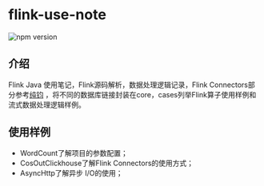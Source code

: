 # flink-use-note

<p align="left">
  <img src="https://img.shields.io/github/stars/benbenhub/flink-use-note?style=social" alt="npm version" />
</p>

## 介绍

Flink Java 使用笔记，Flink源码解析，数据处理逻辑记录，Flink Connectors部分参考[纯钧](https://github.com/DTStack/chunjun)
，将不同的数据库链接封装在core，cases列举Flink算子使用样例和流式数据处理逻辑样例。

## 使用样例

- WordCount了解项目的参数配置；
- CosOutClickhouse了解Flink Connectors的使用方式；
- AsyncHttp了解异步 I/O的使用；
